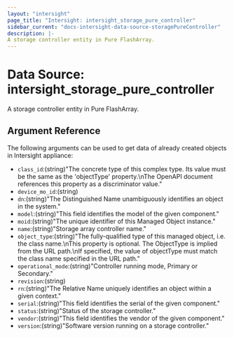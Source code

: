```yaml
---
layout: "intersight"
page_title: "Intersight: intersight_storage_pure_controller"
sidebar_current: "docs-intersight-data-source-storagePureController"
description: |-
A storage controller entity in Pure FlashArray.
---
```


# Data Source: intersight_storage_pure_controller
A storage controller entity in Pure FlashArray.
## Argument Reference
The following arguments can be used to get data of already created objects in Intersight appliance:
* `class_id`:(string)"The concrete type of this complex type. Its value must be the same as the 'objectType' property.\nThe OpenAPI document references this property as a discriminator value."
* `device_mo_id`:(string)
* `dn`:(string)"The Distinguished Name unambiguously identifies an object in the system."
* `model`:(string)"This field identifies the model of the given component."
* `moid`:(string)"The unique identifier of this Managed Object instance."
* `name`:(string)"Storage array controller name."
* `object_type`:(string)"The fully-qualified type of this managed object, i.e. the class name.\nThis property is optional. The ObjectType is implied from the URL path.\nIf specified, the value of objectType must match the class name specified in the URL path."
* `operational_mode`:(string)"Controller running mode, Primary or Secondary."
* `revision`:(string)
* `rn`:(string)"The Relative Name uniquely identifies an object within a given context."
* `serial`:(string)"This field identifies the serial of the given component."
* `status`:(string)"Status of the storage controller."
* `vendor`:(string)"This field identifies the vendor of the given component."
* `version`:(string)"Software version running on a storage controller."

